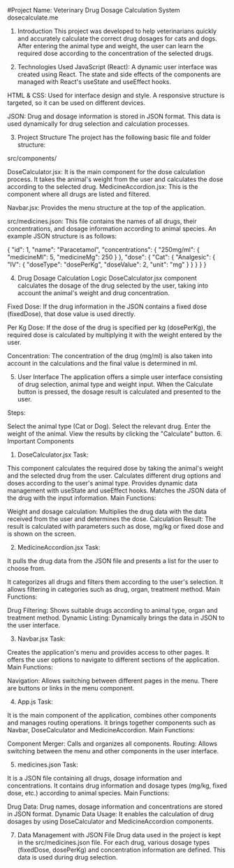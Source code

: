#Project Name: Veterinary Drug Dosage Calculation System dosecalculate.me
1. Introduction
This project was developed to help veterinarians quickly and accurately calculate the correct drug dosages for cats and dogs. After entering the animal type and weight, the user can learn the required dose according to the concentration of the selected drugs.

2. Technologies Used
JavaScript (React): A dynamic user interface was created using React. The state and side effects of the components are managed with React's useState and useEffect hooks.

HTML & CSS: Used for interface design and style. A responsive structure is targeted, so it can be used on different devices.

JSON: Drug and dosage information is stored in JSON format. This data is used dynamically for drug selection and calculation processes.

3. Project Structure
The project has the following basic file and folder structure:

src/components/

DoseCalculator.jsx: It is the main component for the dose calculation process. It takes the animal's weight from the user and calculates the dose according to the selected drug.
MedicineAccordion.jsx: This is the component where all drugs are listed and filtered.

Navbar.jsx: Provides the menu structure at the top of the application.

src/medicines.json: This file contains the names of all drugs, their concentrations, and dosage information according to animal species. An example JSON structure is as follows:

{
"id": 1,
"name": "Paracetamol",
"concentrations": {
"250mg/ml": {
"medicineMl": 5,
"medicineMg": 250
}
},
"dose": {
"Cat": {
"Analgesic": {
"IV": {
"doseType": "dosePerKg",
"doseValue": 2,
"unit": "mg"
}
}
}
}
}

4. Drug Dosage Calculation Logic
DoseCalculator.jsx component calculates the dosage of the drug selected by the user, taking into account the animal's weight and drug concentration.

Fixed Dose: If the drug information in the JSON contains a fixed dose (fixedDose), that dose value is used directly.

Per Kg Dose: If the dose of the drug is specified per kg (dosePerKg), the required dose is calculated by multiplying it with the weight entered by the user.

Concentration: The concentration of the drug (mg/ml) is also taken into account in the calculations and the final value is determined in ml.

5. User Interface
The application offers a simple user interface consisting of drug selection, animal type and weight input. When the Calculate button is pressed, the dosage result is calculated and presented to the user.

Steps:

Select the animal type (Cat or Dog).
Select the relevant drug.
Enter the weight of the animal.
View the results by clicking the "Calculate" button.
6. Important Components

1. DoseCalculator.jsx
Task:

This component calculates the required dose by taking the animal's weight and the selected drug from the user.
Calculates different drug options and doses according to the user's animal type.
Provides dynamic data management with useState and useEffect hooks. Matches the JSON data of the drug with the input information.
Main Functions:

Weight and dosage calculation: Multiplies the drug data with the data received from the user and determines the dose.
Calculation Result: The result is calculated with parameters such as dose, mg/kg or fixed dose and is shown on the screen.

2. MedicineAccordion.jsx
Task:

It pulls the drug data from the JSON file and presents a list for the user to choose from.

It categorizes all drugs and filters them according to the user's selection. It allows filtering in categories such as drug, organ, treatment method.
Main Functions:

Drug Filtering: Shows suitable drugs according to animal type, organ and treatment method.
Dynamic Listing: Dynamically brings the data in JSON to the user interface.

3. Navbar.jsx
Task:

Creates the application's menu and provides access to other pages.
It offers the user options to navigate to different sections of the application.
Main Functions:

Navigation: Allows switching between different pages in the menu. There are buttons or links in the menu component.

4. App.js
Task:

It is the main component of the application, combines other components and manages routing operations.
It brings together components such as Navbar, DoseCalculator and MedicineAccordion.
Main Functions:

Component Merger: Calls and organizes all components.
Routing: Allows switching between the menu and other components in the user interface.

5. medicines.json
Task:

It is a JSON file containing all drugs, dosage information and concentrations.
It contains drug information and dosage types (mg/kg, fixed dose, etc.) according to animal species.
Main Functions:

Drug Data: Drug names, dosage information and concentrations are stored in JSON format.
Dynamic Data Usage: It enables the calculation of drug dosages by using DoseCalculator and MedicineAccordion components.

7. Data Management with JSON File
Drug data used in the project is kept in the src/medicines.json file. For each drug, various dosage types (fixedDose, dosePerKg) and concentration information are defined. This data is used during drug selection.
